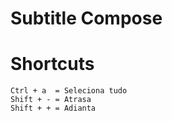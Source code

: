 # Subtitle Compose

# Shortcuts

```
Ctrl + a  = Seleciona tudo
Shift + - = Atrasa
Shift + + = Adianta
```
